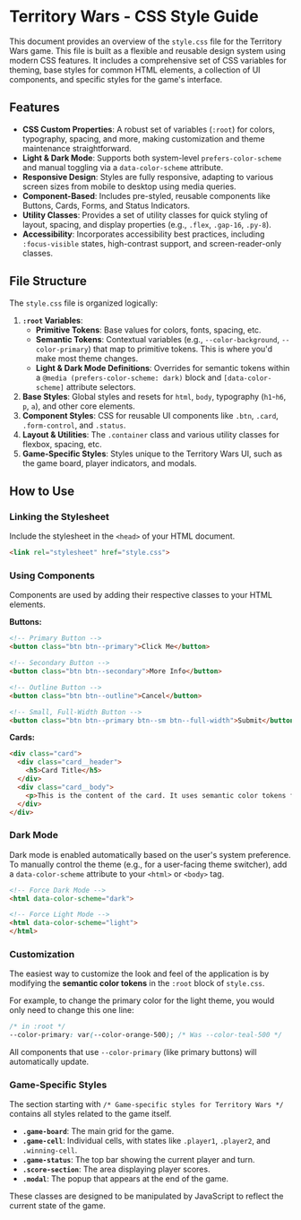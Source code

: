 # Territory Wars - CSS Style Guide

This document provides an overview of the `style.css` file for the Territory Wars game. This file is built as a flexible and reusable design system using modern CSS features. It includes a comprehensive set of CSS variables for theming, base styles for common HTML elements, a collection of UI components, and specific styles for the game's interface.

## Features

- **CSS Custom Properties**: A robust set of variables (`:root`) for colors, typography, spacing, and more, making customization and theme maintenance straightforward.
- **Light & Dark Mode**: Supports both system-level `prefers-color-scheme` and manual toggling via a `data-color-scheme` attribute.
- **Responsive Design**: Styles are fully responsive, adapting to various screen sizes from mobile to desktop using media queries.
- **Component-Based**: Includes pre-styled, reusable components like Buttons, Cards, Forms, and Status Indicators.
- **Utility Classes**: Provides a set of utility classes for quick styling of layout, spacing, and display properties (e.g., `.flex`, `.gap-16`, `.py-8`).
- **Accessibility**: Incorporates accessibility best practices, including `:focus-visible` states, high-contrast support, and screen-reader-only classes.

## File Structure

The `style.css` file is organized logically:

1.  **`:root` Variables**:
    -   **Primitive Tokens**: Base values for colors, fonts, spacing, etc.
    -   **Semantic Tokens**: Contextual variables (e.g., `--color-background`, `--color-primary`) that map to primitive tokens. This is where you'd make most theme changes.
    -   **Light & Dark Mode Definitions**: Overrides for semantic tokens within a `@media (prefers-color-scheme: dark)` block and `[data-color-scheme]` attribute selectors.
2.  **Base Styles**: Global styles and resets for `html`, `body`, typography (`h1`-`h6`, `p`, `a`), and other core elements.
3.  **Component Styles**: CSS for reusable UI components like `.btn`, `.card`, `.form-control`, and `.status`.
4.  **Layout & Utilities**: The `.container` class and various utility classes for flexbox, spacing, etc.
5.  **Game-Specific Styles**: Styles unique to the Territory Wars UI, such as the game board, player indicators, and modals.

## How to Use

### Linking the Stylesheet

Include the stylesheet in the `<head>` of your HTML document.

```html
<link rel="stylesheet" href="style.css">
```

### Using Components

Components are used by adding their respective classes to your HTML elements.

**Buttons:**

```html
<!-- Primary Button -->
<button class="btn btn--primary">Click Me</button>

<!-- Secondary Button -->
<button class="btn btn--secondary">More Info</button>

<!-- Outline Button -->
<button class="btn btn--outline">Cancel</button>

<!-- Small, Full-Width Button -->
<button class="btn btn--primary btn--sm btn--full-width">Submit</button>
```

**Cards:**

```html
<div class="card">
  <div class="card__header">
    <h5>Card Title</h5>
  </div>
  <div class="card__body">
    <p>This is the content of the card. It uses semantic color tokens for its background and border.</p>
  </div>
</div>
```

### Dark Mode

Dark mode is enabled automatically based on the user's system preference. To manually control the theme (e.g., for a user-facing theme switcher), add a `data-color-scheme` attribute to your `<html>` or `<body>` tag.

```html
<!-- Force Dark Mode -->
<html data-color-scheme="dark">

<!-- Force Light Mode -->
<html data-color-scheme="light">
</html>
```

### Customization

The easiest way to customize the look and feel of the application is by modifying the **semantic color tokens** in the `:root` block of `style.css`.

For example, to change the primary color for the light theme, you would only need to change this one line:

```css
/* in :root */
--color-primary: var(--color-orange-500); /* Was --color-teal-500 */
```

All components that use `--color-primary` (like primary buttons) will automatically update.

### Game-Specific Styles

The section starting with `/* Game-specific styles for Territory Wars */` contains all styles related to the game itself.

- **`.game-board`**: The main grid for the game.
- **`.game-cell`**: Individual cells, with states like `.player1`, `.player2`, and `.winning-cell`.
- **`.game-status`**: The top bar showing the current player and turn.
- **`.score-section`**: The area displaying player scores.
- **`.modal`**: The popup that appears at the end of the game.

These classes are designed to be manipulated by JavaScript to reflect the current state of the game.
